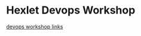 # Hexlet Devops Workshop
[devops workshop links](https://gist.github.com/mokevnin/02f84fa9d35aad2c8277b3dede147155)
